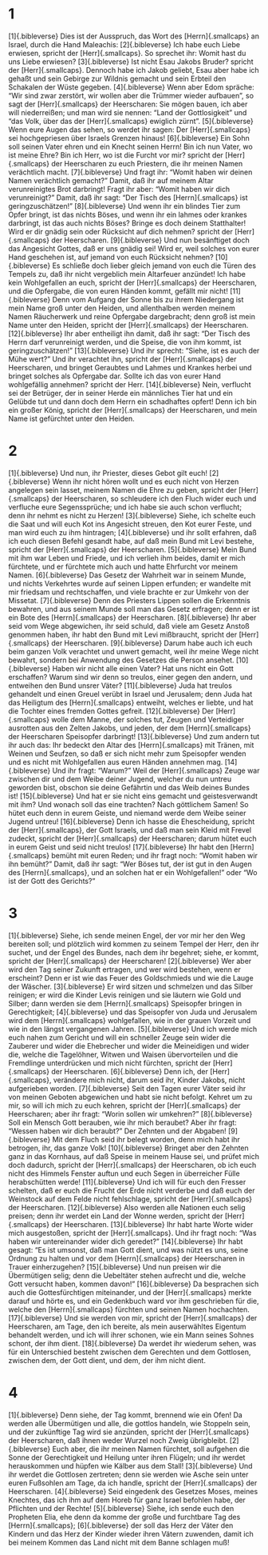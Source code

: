 # 1 
[1]{.bibleverse} Dies ist der Ausspruch, das Wort des [Herrn]{.smallcaps} an Israel, durch die Hand Maleachis: 
[2]{.bibleverse} Ich habe euch Liebe erwiesen, spricht der [Herr]{.smallcaps}. So sprechet ihr: Womit hast du uns Liebe erwiesen? 
[3]{.bibleverse} Ist nicht Esau Jakobs Bruder? spricht der [Herr]{.smallcaps}. Dennoch habe ich Jakob geliebt, Esau aber habe ich gehaßt und sein Gebirge zur Wildnis gemacht und sein Erbteil den Schakalen der Wüste gegeben. 
[4]{.bibleverse} Wenn aber Edom spräche: “Wir sind zwar zerstört, wir wollen aber die Trümmer wieder aufbauen”, so sagt der [Herr]{.smallcaps} der Heerscharen: Sie mögen bauen, ich aber will niederreißen; und man wird sie nennen: “Land der Gottlosigkeit” und “das Volk, über das der [Herr]{.smallcaps} ewiglich zürnt”. 
[5]{.bibleverse} Wenn eure Augen das sehen, so werdet ihr sagen: Der [Herr]{.smallcaps} sei hochgepriesen über Israels Grenzen hinaus! 
[6]{.bibleverse} Ein Sohn soll seinen Vater ehren und ein Knecht seinen Herrn! Bin ich nun Vater, wo ist meine Ehre? Bin ich Herr, wo ist die Furcht vor mir? spricht der [Herr]{.smallcaps} der Heerscharen zu euch Priestern, die ihr meinen Namen verächtlich macht. 
[7]{.bibleverse} Und fragt ihr: “Womit haben wir deinen Namen verächtlich gemacht?” Damit, daß ihr auf meinem Altar verunreinigtes Brot darbringt! Fragt ihr aber: “Womit haben wir dich verunreinigt?” Damit, daß ihr sagt: “Der Tisch des [Herrn]{.smallcaps} ist geringzuschätzen!” 
[8]{.bibleverse} Und wenn ihr ein blindes Tier zum Opfer bringt, ist das nichts Böses, und wenn ihr ein lahmes oder krankes darbringt, ist das auch nichts Böses? Bringe es doch deinem Statthalter! Wird er dir gnädig sein oder Rücksicht auf dich nehmen? spricht der [Herr]{.smallcaps} der Heerscharen. 
[9]{.bibleverse} Und nun besänftiget doch das Angesicht Gottes, daß er uns gnädig sei! Wird er, weil solches von eurer Hand geschehen ist, auf jemand von euch Rücksicht nehmen? 
[10]{.bibleverse} Es schließe doch lieber gleich jemand von euch die Türen des Tempels zu, daß ihr nicht vergeblich mein Altarfeuer anzündet! Ich habe kein Wohlgefallen an euch, spricht der [Herr]{.smallcaps} der Heerscharen, und die Opfergabe, die von euren Händen kommt, gefällt mir nicht! 
[11]{.bibleverse} Denn vom Aufgang der Sonne bis zu ihrem Niedergang ist mein Name groß unter den Heiden, und allenthalben werden meinem Namen Räucherwerk und reine Opfergabe dargebracht; denn groß ist mein Name unter den Heiden, spricht der [Herr]{.smallcaps} der Heerscharen. 
[12]{.bibleverse} Ihr aber entheiligt ihn damit, daß ihr sagt: “Der Tisch des Herrn darf verunreinigt werden, und die Speise, die von ihm kommt, ist geringzuschätzen!” 
[13]{.bibleverse} Und ihr sprecht: “Siehe, ist es auch der Mühe wert?” Und ihr verachtet ihn, spricht der [Herr]{.smallcaps} der Heerscharen, und bringet Geraubtes und Lahmes und Krankes herbei und bringet solches als Opfergabe dar. Sollte ich das von eurer Hand wohlgefällig annehmen? spricht der Herr. 
[14]{.bibleverse} Nein, verflucht sei der Betrüger, der in seiner Herde ein männliches Tier hat und ein Gelübde tut und dann doch dem Herrn ein schadhaftes opfert! Denn ich bin ein großer König, spricht der [Herr]{.smallcaps} der Heerscharen, und mein Name ist gefürchtet unter den Heiden. 

# 2 
[1]{.bibleverse} Und nun, ihr Priester, dieses Gebot gilt euch! 
[2]{.bibleverse} Wenn ihr nicht hören wollt und es euch nicht von Herzen angelegen sein lasset, meinem Namen die Ehre zu geben, spricht der [Herr]{.smallcaps} der Heerscharen, so schleudere ich den Fluch wider euch und verfluche eure Segenssprüche; und ich habe sie auch schon verflucht; denn ihr nehmt es nicht zu Herzen! 
[3]{.bibleverse} Siehe, ich schelte euch die Saat und will euch Kot ins Angesicht streuen, den Kot eurer Feste, und man wird euch zu ihm hintragen; 
[4]{.bibleverse} und ihr sollt erfahren, daß ich euch diesen Befehl gesandt habe, auf daß mein Bund mit Levi bestehe, spricht der [Herr]{.smallcaps} der Heerscharen. 
[5]{.bibleverse} Mein Bund mit ihm war Leben und Friede, und ich verlieh ihm beides, damit er mich fürchtete, und er fürchtete mich auch und hatte Ehrfurcht vor meinem Namen. 
[6]{.bibleverse} Das Gesetz der Wahrheit war in seinem Munde, und nichts Verkehrtes wurde auf seinen Lippen erfunden; er wandelte mit mir friedsam und rechtschaffen, und viele brachte er zur Umkehr von der Missetat. 
[7]{.bibleverse} Denn des Priesters Lippen sollen die Erkenntnis bewahren, und aus seinem Munde soll man das Gesetz erfragen; denn er ist ein Bote des [Herrn]{.smallcaps} der Heerscharen. 
[8]{.bibleverse} Ihr aber seid vom Wege abgewichen, ihr seid schuld, daß viele am Gesetz Anstoß genommen haben, ihr habt den Bund mit Levi mißbraucht, spricht der [Herr]{.smallcaps} der Heerscharen. 
[9]{.bibleverse} Darum habe auch ich euch beim ganzen Volk verachtet und unwert gemacht, weil ihr meine Wege nicht bewahrt, sondern bei Anwendung des Gesetzes die Person ansehet. 
[10]{.bibleverse} Haben wir nicht alle einen Vater? Hat uns nicht ein Gott erschaffen? Warum sind wir denn so treulos, einer gegen den andern, und entweihen den Bund unsrer Väter? 
[11]{.bibleverse} Juda hat treulos gehandelt und einen Greuel verübt in Israel und Jerusalem; denn Juda hat das Heiligtum des [Herrn]{.smallcaps} entweiht, welches er liebte, und hat die Tochter eines fremden Gottes gefreit. 
[12]{.bibleverse} Der [Herr]{.smallcaps} wolle dem Manne, der solches tut, Zeugen und Verteidiger ausrotten aus den Zelten Jakobs, und jeden, der dem [Herrn]{.smallcaps} der Heerscharen Speisopfer darbringt! 
[13]{.bibleverse} Und zum andern tut ihr auch das: Ihr bedeckt den Altar des [Herrn]{.smallcaps} mit Tränen, mit Weinen und Seufzen, so daß er sich nicht mehr zum Speisopfer wenden und es nicht mit Wohlgefallen aus euren Händen annehmen mag. 
[14]{.bibleverse} Und ihr fragt: “Warum?” Weil der [Herr]{.smallcaps} Zeuge war zwischen dir und dem Weibe deiner Jugend, welcher du nun untreu geworden bist, obschon sie deine Gefährtin und das Weib deines Bundes ist! 
[15]{.bibleverse} Und hat er sie nicht eins gemacht und geistesverwandt mit ihm? Und wonach soll das eine trachten? Nach göttlichem Samen! So hütet euch denn in eurem Geiste, und niemand werde dem Weibe seiner Jugend untreu! 
[16]{.bibleverse} Denn ich hasse die Ehescheidung, spricht der [Herr]{.smallcaps}, der Gott Israels, und daß man sein Kleid mit Frevel zudeckt, spricht der [Herr]{.smallcaps} der Heerscharen; darum hütet euch in eurem Geist und seid nicht treulos! 
[17]{.bibleverse} Ihr habt den [Herrn]{.smallcaps} bemüht mit euren Reden; und ihr fragt noch: “Womit haben wir ihn bemüht?” Damit, daß ihr sagt: “Wer Böses tut, der ist gut in den Augen des [Herrn]{.smallcaps}, und an solchen hat er ein Wohlgefallen!” oder “Wo ist der Gott des Gerichts?” 

# 3 
[1]{.bibleverse} Siehe, ich sende meinen Engel, der vor mir her den Weg bereiten soll; und plötzlich wird kommen zu seinem Tempel der Herr, den ihr suchet, und der Engel des Bundes, nach dem ihr begehret; siehe, er kommt, spricht der [Herr]{.smallcaps} der Heerscharen! 
[2]{.bibleverse} Wer aber wird den Tag seiner Zukunft ertragen, und wer wird bestehen, wenn er erscheint? Denn er ist wie das Feuer des Goldschmieds und wie die Lauge der Wäscher. 
[3]{.bibleverse} Er wird sitzen und schmelzen und das Silber reinigen; er wird die Kinder Levis reinigen und sie läutern wie Gold und Silber; dann werden sie dem [Herrn]{.smallcaps} Speisopfer bringen in Gerechtigkeit; 
[4]{.bibleverse} und das Speisopfer von Juda und Jerusalem wird dem [Herrn]{.smallcaps} wohlgefallen, wie in der grauen Vorzeit und wie in den längst vergangenen Jahren. 
[5]{.bibleverse} Und ich werde mich euch nahen zum Gericht und will ein schneller Zeuge sein wider die Zauberer und wider die Ehebrecher und wider die Meineidigen und wider die, welche die Tagelöhner, Witwen und Waisen übervorteilen und die Fremdlinge unterdrücken und mich nicht fürchten, spricht der [Herr]{.smallcaps} der Heerscharen. 
[6]{.bibleverse} Denn ich, der [Herr]{.smallcaps}, verändere mich nicht, darum seid ihr, Kinder Jakobs, nicht aufgerieben worden. 
[7]{.bibleverse} Seit den Tagen eurer Väter seid ihr von meinen Geboten abgewichen und habt sie nicht befolgt. Kehret um zu mir, so will ich mich zu euch kehren, spricht der [Herr]{.smallcaps} der Heerscharen; aber ihr fragt: “Worin sollen wir umkehren?” 
[8]{.bibleverse} Soll ein Mensch Gott berauben, wie ihr mich beraubet? Aber ihr fragt: “Wessen haben wir dich beraubt?” Der Zehnten und der Abgaben! 
[9]{.bibleverse} Mit dem Fluch seid ihr belegt worden, denn mich habt ihr betrogen, ihr, das ganze Volk! 
[10]{.bibleverse} Bringet aber den Zehnten ganz in das Kornhaus, auf daß Speise in meinem Hause sei, und prüfet mich doch dadurch, spricht der [Herr]{.smallcaps} der Heerscharen, ob ich euch nicht des Himmels Fenster auftun und euch Segen in überreicher Fülle herabschütten werde! 
[11]{.bibleverse} Und ich will für euch den Fresser schelten, daß er euch die Frucht der Erde nicht verderbe und daß euch der Weinstock auf dem Felde nicht fehlschlage, spricht der [Herr]{.smallcaps} der Heerscharen. 
[12]{.bibleverse} Also werden alle Nationen euch selig preisen; denn ihr werdet ein Land der Wonne werden, spricht der [Herr]{.smallcaps} der Heerscharen. 
[13]{.bibleverse} Ihr habt harte Worte wider mich ausgestoßen, spricht der [Herr]{.smallcaps}. Und ihr fragt noch: “Was haben wir untereinander wider dich geredet?” 
[14]{.bibleverse} Ihr habt gesagt: “Es ist umsonst, daß man Gott dient, und was nützt es uns, seine Ordnung zu halten und vor dem [Herrn]{.smallcaps} der Heerscharen in Trauer einherzugehen? 
[15]{.bibleverse} Und nun preisen wir die Übermütigen selig; denn die Uebeltäter stehen aufrecht und die, welche Gott versucht haben, kommen davon!” 
[16]{.bibleverse} Da besprachen sich auch die Gottesfürchtigen miteinander, und der [Herr]{.smallcaps} merkte darauf und hörte es, und ein Gedenkbuch ward vor ihm geschrieben für die, welche den [Herrn]{.smallcaps} fürchten und seinen Namen hochachten. 
[17]{.bibleverse} Und sie werden von mir, spricht der [Herr]{.smallcaps} der Heerscharen, am Tage, den ich bereite, als mein auserwähltes Eigentum behandelt werden, und ich will ihrer schonen, wie ein Mann seines Sohnes schont, der ihm dient. 
[18]{.bibleverse} Da werdet ihr wiederum sehen, was für ein Unterschied besteht zwischen dem Gerechten und dem Gottlosen, zwischen dem, der Gott dient, und dem, der ihm nicht dient. 

# 4 
[1]{.bibleverse} Denn siehe, der Tag kommt, brennend wie ein Ofen! Da werden alle Übermütigen und alle, die gottlos handeln, wie Stoppeln sein, und der zukünftige Tag wird sie anzünden, spricht der [Herr]{.smallcaps} der Heerscharen, daß ihnen weder Wurzel noch Zweig übrigbleibt. 
[2]{.bibleverse} Euch aber, die ihr meinen Namen fürchtet, soll aufgehen die Sonne der Gerechtigkeit und Heilung unter ihren Flügeln; und ihr werdet herauskommen und hüpfen wie Kälber aus dem Stall! 
[3]{.bibleverse} Und ihr werdet die Gottlosen zertreten; denn sie werden wie Asche sein unter euren Fußsohlen am Tage, da ich handle, spricht der [Herr]{.smallcaps} der Heerscharen. 
[4]{.bibleverse} Seid eingedenk des Gesetzes Moses, meines Knechtes, das ich ihm auf dem Horeb für ganz Israel befohlen habe, der Pflichten und der Rechte! 
[5]{.bibleverse} Siehe, ich sende euch den Propheten Elia, ehe denn da komme der große und furchtbare Tag des [Herrn]{.smallcaps}; 
[6]{.bibleverse} der soll das Herz der Väter den Kindern und das Herz der Kinder wieder ihren Vätern zuwenden, damit ich bei meinem Kommen das Land nicht mit dem Banne schlagen muß! 